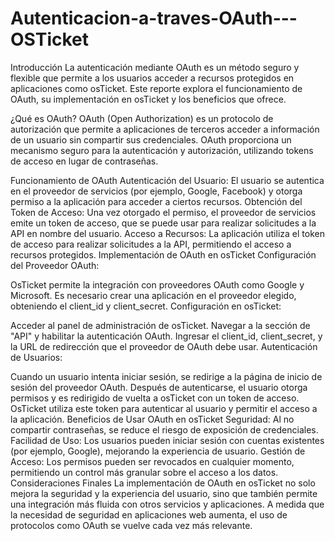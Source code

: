 # Autenticacion-a-traves-OAuth---OSTicket

Introducción
La autenticación mediante OAuth es un método seguro y flexible que permite a los usuarios acceder a recursos protegidos en aplicaciones como osTicket. Este reporte explora el funcionamiento de OAuth, su implementación en osTicket y los beneficios que ofrece.

¿Qué es OAuth?
OAuth (Open Authorization) es un protocolo de autorización que permite a aplicaciones de terceros acceder a información de un usuario sin compartir sus credenciales. OAuth proporciona un mecanismo seguro para la autenticación y autorización, utilizando tokens de acceso en lugar de contraseñas.

Funcionamiento de OAuth
Autenticación del Usuario: El usuario se autentica en el proveedor de servicios (por ejemplo, Google, Facebook) y otorga permiso a la aplicación para acceder a ciertos recursos.
Obtención del Token de Acceso: Una vez otorgado el permiso, el proveedor de servicios emite un token de acceso, que se puede usar para realizar solicitudes a la API en nombre del usuario.
Acceso a Recursos: La aplicación utiliza el token de acceso para realizar solicitudes a la API, permitiendo el acceso a recursos protegidos.
Implementación de OAuth en osTicket
Configuración del Proveedor OAuth:

OsTicket permite la integración con proveedores OAuth como Google y Microsoft.
Es necesario crear una aplicación en el proveedor elegido, obteniendo el client_id y client_secret.
Configuración en osTicket:

Acceder al panel de administración de osTicket.
Navegar a la sección de "API" y habilitar la autenticación OAuth.
Ingresar el client_id, client_secret, y la URL de redirección que el proveedor de OAuth debe usar.
Autenticación de Usuarios:

Cuando un usuario intenta iniciar sesión, se redirige a la página de inicio de sesión del proveedor OAuth.
Después de autenticarse, el usuario otorga permisos y es redirigido de vuelta a osTicket con un token de acceso.
OsTicket utiliza este token para autenticar al usuario y permitir el acceso a la aplicación.
Beneficios de Usar OAuth en osTicket
Seguridad: Al no compartir contraseñas, se reduce el riesgo de exposición de credenciales.
Facilidad de Uso: Los usuarios pueden iniciar sesión con cuentas existentes (por ejemplo, Google), mejorando la experiencia de usuario.
Gestión de Acceso: Los permisos pueden ser revocados en cualquier momento, permitiendo un control más granular sobre el acceso a los datos.
Consideraciones Finales
La implementación de OAuth en osTicket no solo mejora la seguridad y la experiencia del usuario, sino que también permite una integración más fluida con otros servicios y aplicaciones. A medida que la necesidad de seguridad en aplicaciones web aumenta, el uso de protocolos como OAuth se vuelve cada vez más relevante.
